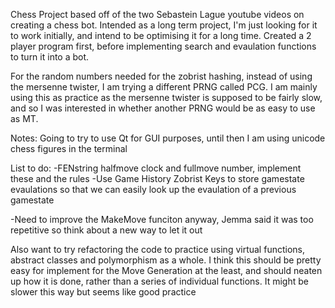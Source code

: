 Chess Project based off of the two Sebastein Lague youtube videos on creating a chess bot. Intended as a long term project, I'm just looking for it to work initially, and intend to
be optimising it for a long time. Created a 2 player program first, before implementing search and evaulation functions to turn it into a bot.


For the random numbers needed for the zobrist hashing, instead of using the mersenne twister, I am trying a different PRNG called PCG. I am mainly using this as practice as the
mersenne twister is supposed to be fairly slow, and so I was interested in whether another PRNG would be as easy to use as MT.



Notes:
Going to try to use Qt for GUI purposes, until then I am using unicode chess figures in the terminal

List to do:
-FENstring halfmove clock and fullmove number, implement these and the rules
-Use Game History Zobrist Keys to store gamestate evaulations so that we can easily look up the evaulation of a previous gamestate

-Need to improve the MakeMove funciton anyway, Jemma said it was too repetitive so think about a new way to let it out


Also want to try refactoring the code to practice using virtual functions, abstract classes and polymorphism as a whole. I think this should be pretty easy for implement for the Move Generation at the least, and should neaten up how it is done, rather than a series of individual functions. It might be slower this way but seems like good practice